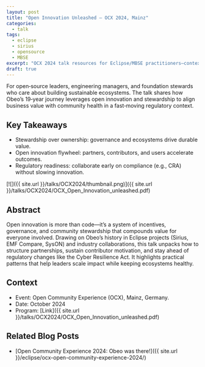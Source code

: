 ```yaml
---
layout: post
title: "Open Innovation Unleashed — OCX 2024, Mainz"
categories:
  - talk
tags:
  - eclipse
  - sirius
  - opensource
  - MBSE
excerpt: "OCX 2024 talk resources for Eclipse/MBSE practitioners—context, slides, and why open innovation and stewardship matter now."
draft: true
---
```


For open‑source leaders, engineering managers, and foundation stewards who care about building sustainable ecosystems. The talk shares how Obeo’s 19‑year journey leverages open innovation and stewardship to align business value with community health in a fast‑moving regulatory context.

## Key Takeaways
- Stewardship over ownership: governance and ecosystems drive durable value.
- Open innovation flywheel: partners, contributors, and users accelerate outcomes.
- Regulatory readiness: collaborate early on compliance (e.g., CRA) without slowing innovation.

[![]({{ site.url }}/talks/OCX2024/thumbnail.png)]({{ site.url }}/talks/OCX2024/OCX_Open_Innovation_unleashed.pdf)

## Abstract
Open innovation is more than code—it’s a system of incentives, governance, and community stewardship that compounds value for everyone involved. Drawing on Obeo’s history in Eclipse projects (Sirius, EMF Compare, SysON) and industry collaborations, this talk unpacks how to structure partnerships, sustain contributor motivation, and stay ahead of regulatory changes like the Cyber Resilience Act. It highlights practical patterns that help leaders scale impact while keeping ecosystems healthy.

## Context
- Event: Open Community Experience (OCX), Mainz, Germany.
- Date: October 2024
- Program: [Link]({{ site.url }}/talks/OCX2024/OCX_Open_Innovation_unleashed.pdf)

## Related Blog Posts
- [Open Community Experience 2024: Obeo was there!]({{ site.url }}/eclipse/ocx-open-community-experience-2024/)
